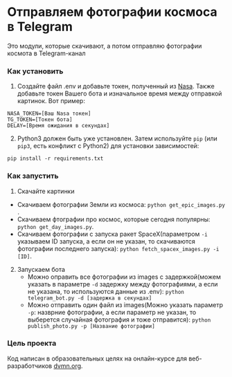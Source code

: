 # Отправляем фотографии космоса в Telegram

Это модули, которые скачивают, а потом отправляю фотографии космота в Telegram-канал

### Как установить

1. Создайте файл .env и добавьте токен, полученный из [Nasa](https://api.nasa.gov/). Также добавьте токен Вашего бота и изначальное время между отправкой картинок. Вот пример:
```
NASA_TOKEN=[Ваш Nasa токен]
TG_TOKEN=[Токен бота]
DELAY=[Время ожидания в секундах]
```

2. Python3 должен быть уже установлен. 
Затем используйте `pip` (или `pip3`, есть конфликт с Python2) для установки зависимостей:
```
pip install -r requirements.txt
```

### Как запустить

1. Скачайте картинки
  - Скачиваем фотографии Земли из космоса: ```python get_epic_images.py ```.
  - Скачиваем фтографии про космос, которые сегодня популярны: ```python get_day_images.py```.
  - Скачиваем фотографии с запуска ракет SpaceX(параметром ```-i``` указываем ID запуска, а если он не указан, то скачиваются фотографии последнего запуска): ```python fetch_spacex_images.py -i [ID]```.

2. Запускаем бота
    - Можно оправить все фотографии из images с задержкой(можем указать в параметре ```-d``` задержку между фотографиями, а если не указана, то используются данные из .env): ```python telegram_bot.py -d [задержка в секундах]```
    - Можно отправить один файл из images(Можно указать параметр ```-p```: назврние фотографии, а если параметр не указан, то выберется случайная фотография и тоже отправится): ```python publish_photo.py -p [Название фотографии]```

### Цель проекта

Код написан в образовательных целях на онлайн-курсе для веб-разработчиков [dvmn.org](https://dvmn.org/).